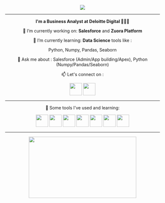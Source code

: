 
<p align="center">

 <img src="https://capsule-render.vercel.app/api?type=cylinder&color=gradient&text=Hello%20there👋&animation=fadeIn">
</p>
<hr>
<p align="center">
  <b>I'm a Business Analyst at Deloitte Digital 👨🏻‍💻</b>
</p>

<p align="center">
  🔭 I’m currently working on: <b>Salesforce</b> and <b>Zuora Platform</b></p>
 <p align="center"> 🌱 I’m currently learning: <b>Data Science</b> tools like : </p>
 <p align="center"> Python, Numpy, Pandas, Seaborn</p>
 
  <p align="center">💬 Ask me about : Salesforce (Admin/App building/Apex), Python (Numpy/Pandas/Seaborn)</p>
  <p align="center">📫 Let's connect on :</p>
  <p align="center"><a href="https://www.linkedin.com/in/konstantinos-bousinis-96087411a/?originalSubdomain=gr"><img src="https://raw.githubusercontent.com/gauravghongde/social-icons/9d939e1c5b7ea4a24ac39c3e4631970c0aa1b920/SVG/Color/LinkedIN.svg" width="40" height="40"/></a>
<a href="kostasmpous@gmail.com"><img src="https://raw.githubusercontent.com/gauravghongde/social-icons/9d939e1c5b7ea4a24ac39c3e4631970c0aa1b920/SVG/Color/Gmail.svg" width="40" height="40"/></a>
  <hr>
 <p align="center">🚀 Some tools I've used and learning:</p>
<p align="center" dir="auto">
 <a href="https://www.python.org/"><img src="https://cdn.jsdelivr.net/gh/devicons/devicon/icons/python/python-original.svg" width="40" height="40"/></a>
 <a href="https://www.salesforce.com/eu/?ir=1"><img src="https://cdn.jsdelivr.net/gh/devicons/devicon/icons/salesforce/salesforce-original.svg" width="40" height="40" /></a>
<a href="https://numpy.org/"><img src="https://cdn.jsdelivr.net/gh/devicons/devicon/icons/numpy/numpy-original.svg" width="40" height="40"/></a>
 <a href="https://pandas.pydata.org/"><img src="https://cdn.jsdelivr.net/gh/devicons/devicon/icons/pandas/pandas-original.svg" width="40" height="40"/></a>
 <a href="https://code.visualstudio.com/"><img src="https://cdn.jsdelivr.net/gh/devicons/devicon/icons/vscode/vscode-original.svg" width="40" height="40"/></a>
 <a href="https://www.atlassian.com/software/jira?&aceid=&adposition=&adgroup=140479881486&campaign=18442480203&creative=656562805651&device=c&keyword=jira&matchtype=e&network=g&placement=&ds_kids=p73335832032&ds_e=GOOGLE&ds_eid=700000001558501&ds_e1=GOOGLE&gclid=CjwKCAjwscGjBhAXEiwAswQqNDpKkfSjZJLgjYEiE34dhJ1wjGeMtU8eVoFwVSFrxTD2Jqi20udLUxoC4H8QAvD_BwE&gclsrc=aw.ds"><img src="https://cdn.jsdelivr.net/gh/devicons/devicon/icons/jira/jira-original-wordmark.svg" width="40" height="40"/></a>
 <a href="https://www.mysql.com/">
    <img src="https://cdn.jsdelivr.net/gh/devicons/devicon/icons/mysql/mysql-original-wordmark.svg"  width="40" height="40"/>
 </a>
 </p>
 <hr>
<p align="center"><img src="https://spotify-github-profile.vercel.app/api/view?uid=kostasmpous&cover_image=false&theme=default&show_offline=false&background_color=121212&interchange=false&bar_color_cover=true)](https://spotify-github-profile.vercel.app/api/view?uid=kostasmpous&redirect=true)" width="350" height="200"/></p>
